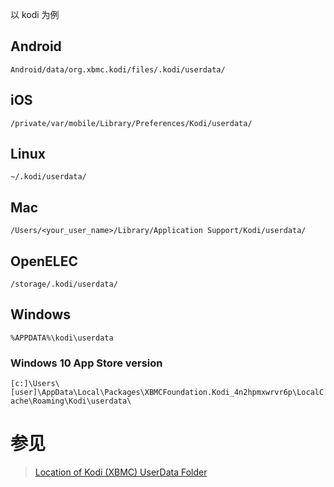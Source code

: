 以 kodi 为例

## Android

`Android/data/org.xbmc.kodi/files/.kodi/userdata/`

## iOS

`/private/var/mobile/Library/Preferences/Kodi/userdata/`

## Linux

`~/.kodi/userdata/`

## Mac

`/Users/<your_user_name>/Library/Application Support/Kodi/userdata/`

## OpenELEC

`/storage/.kodi/userdata/`

## Windows

`%APPDATA%\kodi\userdata`

### Windows 10 App Store version

`[c:]\Users\[user]\AppData\Local\Packages\XBMCFoundation.Kodi_4n2hpmxwrvr6p\LocalCache\Roaming\Kodi\userdata\`

# 参见

> [Location of Kodi (XBMC) UserData Folder](https://kinkeadtech.com/location-of-kodi-xbmc-userdata-folder/)

